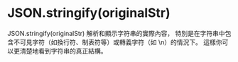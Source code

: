 # JSON.stringify(originalStr)

JSON.stringify(originalStr) 解析和顯示字符串的實際內容，
特別是在字符串中包含不可見字符（如換行符、制表符等）或轉義字符（如 \\n）的情況下。
這樣你可以更清楚地看到字符串的真正結構。
